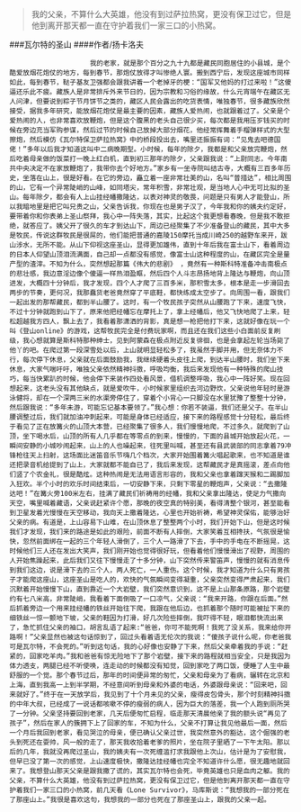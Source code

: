 > 我的父亲，不算什么大英雄，他没有到过萨拉热窝，更没有保卫过它，但是他到离开那天都一直在守护着我们一家三口的小热窝。

###瓦尔特的圣山
####作者/扬卡洛夫

						我的老家，就是那个百分之九十九都是藏民同胞居住的小县城，是个酷爱放烟花炮仗的地方，每到春节，那炮仗放得才叫惨绝人寰。搬到西宁后，发现这座城市同样如此，每到春节，鞑子基友卫强都会跟我讲着一个老掉牙的梗：“国军又他妈的打过来啦！”这傻逼还乐此不疲。藏族人是非常排斥外来节日的，因为宗教和习俗的缘故，什么元宵端午在藏区无人问津，但要说到粽子节月饼节之类的，藏区人民会露出的吃货表情，唯独春节，很多藏族欣然接受，据我多年研究，能放烟花炮仗是最主要的因素，藏族人爱热闹，也就跟着过了。父亲是个爱热闹的人，也非常喜欢放鞭炮，但是这个腹黑的老头自己很少买，每次都是我用压岁钱买的时候在旁边充当军购参谋，然后过节的时候自己放掉大部分烟花，他经常挥舞着手榴弹样式的大型擦炮，然后模仿《瓦尔特保卫萨拉热窝》中的桥段投出去，嘴里还振振有词：“见鬼去吧德国佬！”多年以后我才知道这叫中二病晚期型。小时候，每年的除夕，我都是和父亲放完鞭炮，然后吃着母亲做的饭菜打一晚上红白机，直到初三那年的除夕，父亲跟我说：“上尉同志，今年南共中央决定不在家放鞭炮了，我带你去个好地方。”家乡有一坐寺院叫结古寺，大概有三百多年历史，坐落在山上，很是好看。在它的旁边，矗立着一座非常壮美的山，名叫“普措达”，相比周围的山，它有一个异常陡峭的山峰，如同塔尖，常年积雪，非常壮观，是当地人心中无可比拟的圣山。每年除夕，都会有人上山挂经幡撒隆达，以表对神灵的敬畏，问题是只有男人才能登山，所以我暗地里是把它叫兄贵之山，父亲告诉我，你现在也是男子汉了，今年我和你的姨夫约定好，要带着你和你表弟上圣山祭拜，我心中一阵失落，其实，比起这个我更想看春晚，但是我不敢拒绝，就答应了。姨父开了很久的车才到达山下，周边已经聚集了不少准备登山的藏民，其中大多是牧民，传说这群牧民是很屌的，他们能把普通的嘉陵150摩托当成川崎250的越野车来开，跋山涉水，无所不能。从山下仰视这座圣山，显得更加雄伟，直到十年后我在富士山下，看着周边的日本人仰望山顶泪流满面，自己却一点都没有感觉，像富士山这种程度的山，在藏区完全是量产型的渣滓。不知为什么，突然想起那篇《伟大的悲剧》 ，竟然有一种斯科特准备冲击南极点的悲壮感，我边意淫边像个傻逼一样热泪盈眶，然后四个人斗志昂扬地背上隆达与鞭炮，向山顶进发，大概四十分钟后，我才发现，四个人才爬了三百多米，那积雪太多，根本是走一步滑回去两步的节奏，更何况，我那蠢货老爸竟然穿了平底鞋，都快练成太空步了。向周围一看，跟我们一起出发的那帮藏民，都到半山腰了。这时，有一个牧民孩子突然从山腰跑了下来，速度飞快，不过十分钟就跑到山下了，原来他把经幡忘在摩托上了，拿上经幡后，他又飞快地爬了上来，轻松超越我方四人，飘上去了，我看着那潇洒的背影，真是想一枪把他打下来，这就好像在玩一个叫《登山online》的游戏，这帮牧民完全是付费玩家啊，而且还在我们这些小白面前反复刷级，我心想就算是斯科特那种绅士，见到阿蒙森在极点附近反复徘徊，也是会拿起左轮当场毙了他丫的吧。在爬过第一段深雪处以后，上山就明显轻松多了，我虽然手脚并用，但无奈体力不行，每次停下休息，父亲就在后面鼓励我，我继续硬着头皮往上爬，到达半山腰时，我们坐下来休息，大家气喘吁吁，唯独父亲依然精神抖擞，呼吸均衡，我后来发现他有一种特殊的爬山技巧，每当快累趴的时候，他会停下来装作四处看风景，借机调整呼吸，我心中一阵好笑。现在回想起来，这老头没有其他缺点，就是爱吹牛，小时候家里组织去河边野炊，父亲说他年轻时是游泳健将，却在一个深两三米的水渠旁停住了，穿着个小背心一只脚没在水里犹豫了整整十分钟，然后跟我说：“多年未游，可能忘记基本要领了。”我心想：你若不装逼，我们还是父子。在半山腰调整过后，我们就加油冲刺起来，可能是身体已经适应，接下来的路程感觉十分轻松，最后终于看见了正在放篝火的山顶大本营，已经聚集了很多人，我们慢慢地爬，不过多久，就爬到了山顶，坐下喝水后，山顶的所有人几乎都在等零点的到来，慢慢的，下面的县城开始放起火花，一瞬间安静的小城吵闹起来，山上的人也噪起来，往死里叫喊，甚至还有县武装部的同志拿着79冲锋枪往天上扫射，这场面比迷笛音乐节嗨几个档次，大家开始围着篝火唱起歌来，也不知道是谁还把录音机给提到了山上，大家就都不能自已了，我后来发现，这帮藏民才是真摇滚，差点向他们竖了个农金礼，很是酷炫。这种热闹是无法用语言形容的，我和父亲也拿着蹿天猴和二踢脚加入狂欢。半个小时的欢乐时间结束后，一切安静下来，只剩下零星的鞭炮声，父亲说：“去撒隆达吧！”在篝火旁100米左右，挂满了藏民们祈祷用的经幡，我和父亲拿出隆达，使足力气撒向天空，嘴里喊着藏语，父亲说赶紧许个愿，那晚的夜空真的特别美，看得清整个银河，甚至能看到卫星发着光慢慢在天空移动，我向天上撒着隆达，心里也开始祈祷，希望神灵保佑，能够治好父亲的病。有道是，上山容易下山难，在山顶休息了整整两个小时，我们开始下山，但是这时候我们才发现，我们来的路途是如此的艰险，前面不断有人摔倒，大家笑着互相搀扶，气氛很是愉快，忽然前面绑在一起的三个年轻人滑倒了，三个人一路滑了下去，手中的手电在不断摇晃，这时候他们三人还在发出大笑声，我们刚开始也觉得很好玩，但看着他们慢慢滑出了视野，周围的人开始焦躁起来，此后我们又往下慢慢走了十多分钟，山下突然传来警笛声，慢慢的就有消息传到我们这边，说是滑下去的三个人，两人死亡，一人重伤。这个时候，我才知道为什么只有男孩子才能爬这座山，这座圣山是吃人的，欢快的气氛瞬间变得凝重，父亲突然变得严肃起来，我们沉默着开始慢慢下山，直到靠近一个大岩壁，我们突然意识到，这不是上山那条原路，那个岩壁约有七八米高，非常陡峭，我看着下面倒吸了一口凉气，父亲说：“我来开路，你跟在后面。”然后抓着旁边一个用来挂经幡的铁丝开始往下爬，我跟在他后边，也抓着那个随时可能被扯下来的细铁丝一惊一颤地下坡，父亲的鞋因为打滑，好几次险些摔倒，我吓得不轻，眼泪都快流出来了，急忙抓住父亲的袖口，胡言乱语了起来:“爸爸，你可不能死啊！我死了没关系，我来给你开路啊！”父亲显然也被这句话惊到了，回过头看着语无伦次的我说：“傻孩子说什么呢，你老爸我可是瓦尔特，不会死的。”听到这句话，我的心好像也安静了下来，然后父亲牵着我的手说：“赶紧的，回家吃羊肉。”我和爸爸有惊无险地下了那个岩壁，接下来的路程就相当安全，只是我因为体力透支，两腿已经不听使唤，连走动的时候都没有知觉，回到家吃了两口饭，便睡了人生中最舒服的一个觉。那个春节过后，那年的时间便异常的匆忙，父亲和母亲为了看病，辗转在北京和上海，直到我高一上到半学期，不经意间听到母亲和外婆的电话，外婆跟母亲说：“回来吧，回来就好了。”终于在一天放学后，我见到了十个月未见的父亲，瘦得皮包骨头，那个时刻精神抖擞的中年大叔，已经成了一说话都咳嗽不停的瘦弱的病人，因为巨大的落差，我一个人跑到厕所哭了一分钟。父亲坚持要回到老家，几天后便匆忙启程，临走那天清晨他亲了我的额头说“再见了孩子”，然后在家人的簇拥下上了回家的车，不知为什么，父亲不打算让我见他最后一面，然后一个月后我回到老家，看见哭泣的母亲，便已确认父亲过世，我突然意外的豁达，这个倔强的老头到死还在耍帅，风一般的走了，那天我收拾着老爹的照片，坐在院子里晒了一下午太阳。那以后的几年，我就没再爬过圣山，我的姨夫有一次死缠滥打求我跟他上次山，估计是为了安慰我，但早已没了第一次的感觉，上山速度极快，撒隆达挂经幡也完全不知道许什么愿，很无趣地就回来了。我想登山那天父亲是跟我撒了谎的，其实瓦尔特也会死，毕竟英雄也只是血肉之躯。我的父亲，不算什么大英雄，他没有到过萨拉热窝，更没有保卫过它，但是他到离开那天都一直在守护着我们一家三口的小热窝，前几天看《Lone Survivor》，马库斯说：“我想我的一部分死在了那座山上。”我很是喜欢这句，我想我的一部分也死在了那座圣山上，跟我的父亲一起。			  		